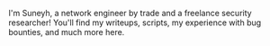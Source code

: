 I'm Suneyh, a network engineer by trade and a freelance security researcher! You'll find my writeups, scripts, my experience with bug bounties, and much more here. 


<!---
suneyhsec/suneyhsec is a ✨ special ✨ repository because its `README.md` (this file) appears on your GitHub profile.
You can click the Preview link to take a look at your changes.
--->
